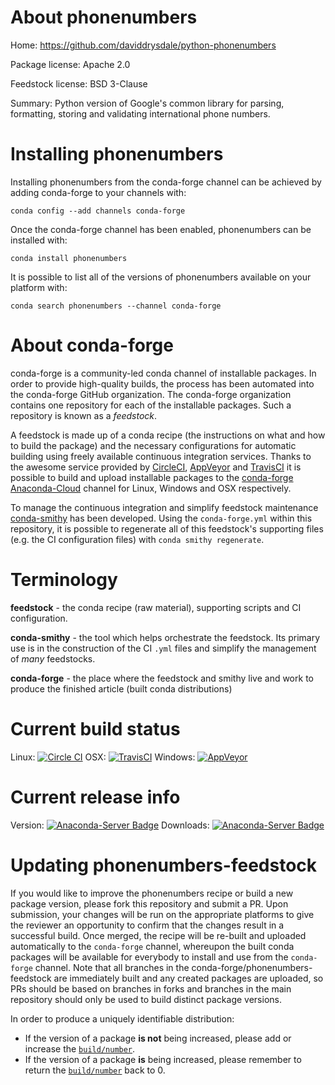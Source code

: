 About phonenumbers
==================

Home: https://github.com/daviddrysdale/python-phonenumbers

Package license: Apache 2.0

Feedstock license: BSD 3-Clause

Summary: Python version of Google's common library for parsing, formatting, storing and validating international phone numbers.



Installing phonenumbers
=======================

Installing phonenumbers from the conda-forge channel can be achieved by adding conda-forge to your channels with:

```
conda config --add channels conda-forge
```

Once the conda-forge channel has been enabled, phonenumbers can be installed with:

```
conda install phonenumbers
```

It is possible to list all of the versions of phonenumbers available on your platform with:

```
conda search phonenumbers --channel conda-forge
```


About conda-forge
=================

conda-forge is a community-led conda channel of installable packages.
In order to provide high-quality builds, the process has been automated into the
conda-forge GitHub organization. The conda-forge organization contains one repository
for each of the installable packages. Such a repository is known as a *feedstock*.

A feedstock is made up of a conda recipe (the instructions on what and how to build
the package) and the necessary configurations for automatic building using freely
available continuous integration services. Thanks to the awesome service provided by
[CircleCI](https://circleci.com/), [AppVeyor](http://www.appveyor.com/)
and [TravisCI](https://travis-ci.org/) it is possible to build and upload installable
packages to the [conda-forge](https://anaconda.org/conda-forge)
[Anaconda-Cloud](http://docs.anaconda.org/) channel for Linux, Windows and OSX respectively.

To manage the continuous integration and simplify feedstock maintenance
[conda-smithy](http://github.com/conda-forge/conda-smithy) has been developed.
Using the ``conda-forge.yml`` within this repository, it is possible to regenerate all of
this feedstock's supporting files (e.g. the CI configuration files) with ``conda smithy regenerate``.


Terminology
===========

**feedstock** - the conda recipe (raw material), supporting scripts and CI configuration.

**conda-smithy** - the tool which helps orchestrate the feedstock.
                   Its primary use is in the construction of the CI ``.yml`` files
                   and simplify the management of *many* feedstocks.

**conda-forge** - the place where the feedstock and smithy live and work to
                  produce the finished article (built conda distributions)

Current build status
====================

Linux: [![Circle CI](https://circleci.com/gh/conda-forge/phonenumbers-feedstock.svg?style=shield)](https://circleci.com/gh/conda-forge/phonenumbers-feedstock)
OSX: [![TravisCI](https://travis-ci.org/conda-forge/phonenumbers-feedstock.svg?branch=master)](https://travis-ci.org/conda-forge/phonenumbers-feedstock)
Windows: [![AppVeyor](https://ci.appveyor.com/api/projects/status/github/conda-forge/phonenumbers-feedstock?svg=True)](https://ci.appveyor.com/project/conda-forge/phonenumbers-feedstock/branch/master)

Current release info
====================
Version: [![Anaconda-Server Badge](https://anaconda.org/conda-forge/phonenumbers/badges/version.svg)](https://anaconda.org/conda-forge/phonenumbers)
Downloads: [![Anaconda-Server Badge](https://anaconda.org/conda-forge/phonenumbers/badges/downloads.svg)](https://anaconda.org/conda-forge/phonenumbers)


Updating phonenumbers-feedstock
===============================

If you would like to improve the phonenumbers recipe or build a new
package version, please fork this repository and submit a PR. Upon submission,
your changes will be run on the appropriate platforms to give the reviewer an
opportunity to confirm that the changes result in a successful build. Once
merged, the recipe will be re-built and uploaded automatically to the
`conda-forge` channel, whereupon the built conda packages will be available for
everybody to install and use from the `conda-forge` channel.
Note that all branches in the conda-forge/phonenumbers-feedstock are
immediately built and any created packages are uploaded, so PRs should be based
on branches in forks and branches in the main repository should only be used to
build distinct package versions.

In order to produce a uniquely identifiable distribution:
 * If the version of a package **is not** being increased, please add or increase
   the [``build/number``](http://conda.pydata.org/docs/building/meta-yaml.html#build-number-and-string).
 * If the version of a package **is** being increased, please remember to return
   the [``build/number``](http://conda.pydata.org/docs/building/meta-yaml.html#build-number-and-string)
   back to 0.
